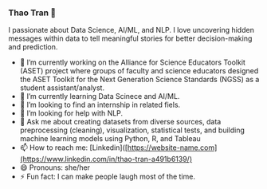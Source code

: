 ### Thao Tran 👋

I passionate about Data Science, AI/ML, and NLP. I love uncovering hidden messages within data to tell meaningful stories for better decision-making and prediction. 

- 🔭 I’m currently working on the Alliance for Science Educators Toolkit (ASET) project where groups of faculty and science educators designed the ASET Toolkit for the Next Generation Science Standards (NGSS) as a student assistant/analyst.
- 🌱 I’m currently learning Data Scinece and AI/ML.
- 👯 I’m looking to find an internship in related fiels. 
- 🤔 I’m looking for help with NLP.
- 💬 Ask me about creating datasets from diverse sources, data preprocessing (cleaning), visualization, statistical tests, and building machine learning models using Python, R, and Tableau
- 📫 How to reach me: [Linkedin]([https://website-name.com](https://www.linkedin.com/in/thao-tran-a491b6139/)
- 😄 Pronouns: she/her
- ⚡ Fun fact: I can make people laugh most of the time. 
